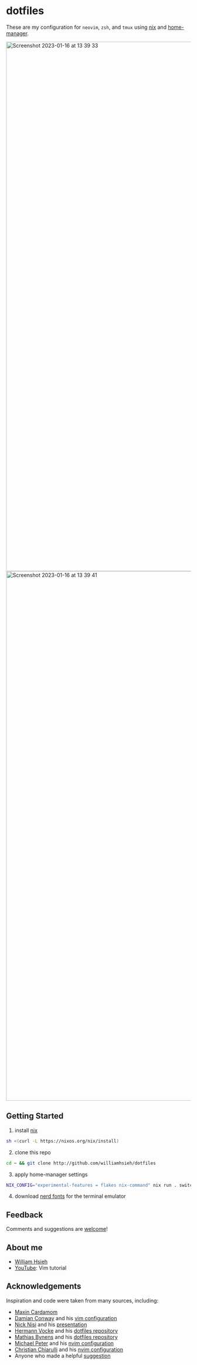 # dotfiles
These are my configuration for `neovim`, `zsh`, and `tmux` using [nix](https://nixos.org/manual/nix/stable/) and [home-manager](https://github.com/nix-community/home-manager).

<img width="1440" alt="Screenshot 2023-01-16 at 13 39 33" src="https://user-images.githubusercontent.com/23206205/212606291-498b2c3b-c891-4567-8305-0ad438aad286.png">
<img width="1440" alt="Screenshot 2023-01-16 at 13 39 41" src="https://user-images.githubusercontent.com/23206205/212606308-24b3b4a8-9ce8-409b-85cb-6b3a1c4a4ce0.png">

## Getting Started
1. install [nix](https://nixos.org/download.html)
```bash
sh <(curl -L https://nixos.org/nix/install)
```
2. clone this repo
```bash
cd ~ && git clone http://github.com/williamhsieh/dotfiles
```
3. apply home-manager settings
```bash
NIX_CONFIG="experimental-features = flakes nix-command" nix run . switch -- --flake . -b bak
```
4. download [nerd fonts](https://www.nerdfonts.com/) for the terminal emulator

## Feedback
Comments and suggestions are [welcome](https://github.com/WilliamHsieh/dotfiles/issues)!

## About me
* [William Hsieh](https://github.com/williamhsieh/)
* [YouTube](https://www.youtube.com/playlist?list=PL9_ICC0aO5tjEbqj4ivBFsafBx8Rw74fg): Vim tutorial

## Acknowledgements
Inspiration and code were taken from many sources, including:
* [Maxin Cardamom](https://github.com/changemewtf/no_plugins)
* [Damian Conway](http://damian.conway.org/About_us/Bio_formal.html) and his [vim configuration](https://github.com/thoughtstream/Damian-Conway-s-Vim-Setup)
* [Nick Nisi](https://nicknisi.com/) and his [presentation](https://github.com/nicknisi/vim-workshop)
* [Hermann Vocke](https://www.hamvocke.com/) and his [dotfiles repository](https://github.com/hamvocke/dotfiles)
* [Mathias Bynens](https://mathiasbynens.be/) and his [dotfiles repository](https://github.com/mathiasbynens/dotfiles/)
* [Michael Peter](https://mijope.de/) and his [nvim configuration](https://github.com/Allaman/nvim)
* [Christian Chiarulli](https://www.chrisatmachine.com/) and his [nvim configuration](https://github.com/ChristianChiarulli/nvim)
* Anyone who made a helpful [suggestion](https://github.com/WilliamHsieh/dotfiles/issues)
